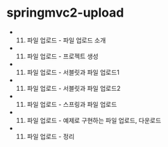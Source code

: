 # springmvc2-upload

- 11. 파일 업로드 - 파일 업로드 소개
- 11. 파일 업로드 - 프로젝트 생성
- 11. 파일 업로드 - 서블릿과 파일 업로드1
- 11. 파일 업로드 - 서블릿과 파일 업로드2
- 11. 파일 업로드 - 스프링과 파일 업로드
- 11. 파일 업로드 - 예제로 구현하는 파일 업로드, 다운로드 
- 11. 파일 업로드 - 정리
